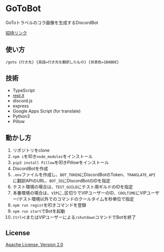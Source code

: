 # GoToBot

GoToトラベルのコラ画像を生成するDiscordBot

[招待リンク](https://discord.com/api/oauth2/authorize?client_id=881401847905124353&permissions=1342229504&scope=bot%20applications.commands)

## 使い方

```
/goto {行き先} {英語=行き先を翻訳したもの} {背景色=1BABDE}
```

## 技術

- TypeScript
- [repl.it](https://replit.com/@RomanGames/GoToBot)
- discord.js
- express
- Google Apps Script (for translate)
- Python3
- Pillow

## 動かし方

1. リポジトリをclone
2. `npm i`を叩き`node_modules`をインストール
3. `pip3 install Pillow`を叩きPillowをインストール
4. DiscordBotを作成
5. `.env`ファイルを作成し、`BOT_TOKEN`にDiscordBotのToken、`TRANSLATE_API`に翻訳APIのURL、`BOT_ID`にDiscordBotのIDを指定
6. テスト環境の場合は、`TEST_GUILD`にテスト用ギルドのIDを指定
7. 本番環境の場合は、`VIP`に`,`区切りでVIPユーザーのID、`COOLTIME`にVIPユーザー/テスト環境以外でのコマンドのクールタイ厶を秒単位で指定
8. `npm run regist`を叩きコマンドを登録
9. `npm run start`でBotを起動
10. `Ctrl+C`またはVIPユーザーによる`/shutdown`コマンドでBotを終了

## License

[Apache License, Version 2.0](https://apache.org/licenses/LICENSE-2.0)

